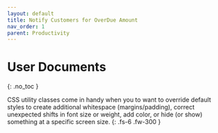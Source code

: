 ```yaml
---
layout: default
title: Notify Customers for OverDue Amount
nav_order: 1
parent: Productivity
---
```


# User Documents
{: .no_toc }

CSS utility classes come in handy when you to want to override default styles to create additional whitespace 
(margins/padding), correct unexpected shifts in font size or weight, add color, or hide (or show) something at a specific screen size.
{: .fs-6 .fw-300 }
